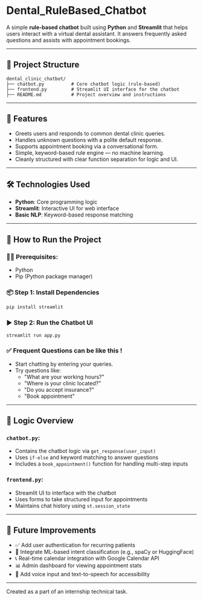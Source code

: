 

#  Dental_RuleBased_Chatbot

A simple **rule-based chatbot** built using **Python** and **Streamlit** that helps users interact with a virtual dental assistant. It answers frequently asked questions and assists with appointment bookings.

---

## 📌 Project Structure

```
dental_clinic_chatbot/
├── chatbot.py          # Core chatbot logic (rule-based)
├── frontend.py         # Streamlit UI interface for the chatbot
├── README.md           # Project overview and instructions
```

---

## 💬 Features

- Greets users and responds to common dental clinic queries.
- Handles unknown questions with a polite default response.
- Supports appointment booking via a conversational form.
- Simple, keyword-based rule engine — no machine learning.
- Cleanly structured with clear function separation for logic and UI.

---

## 🛠️ Technologies Used

- **Python**: Core programming logic
- **Streamlit**: Interactive UI for web interface
- **Basic NLP**: Keyword-based response matching

---

## 🚀 How to Run the Project

### 🧑‍💻 Prerequisites:
- Python 
- Pip (Python package manager)

### 📦 Step 1: Install Dependencies

```bash
pip install streamlit
```

### ▶️ Step 2: Run the Chatbot UI

```bash
streamlit run app.py
```

### ✅ Frequent Questions can be like this !
- Start chatting by entering your queries.
- Try questions like:
  - "What are your working hours?"
  - "Where is your clinic located?"
  - "Do you accept insurance?"
  - "Book appointment"

---

## 📂 Logic Overview

### `chatbot.py`:
- Contains the chatbot logic via `get_response(user_input)`
- Uses `if-else` and keyword matching to answer questions
- Includes a `book_appointment()` function for handling multi-step inputs

### `frontend.py`:
- Streamlit UI to interface with the chatbot
- Uses forms to take structured input for appointments
- Maintains chat history using `st.session_state`

---

## 🌱 Future Improvements

- ✅ Add user authentication for recurring patients  
- 🤖 Integrate ML-based intent classification (e.g., spaCy or HuggingFace)  
- 📞 Real-time calendar integration with Google Calendar API  
- 📊 Admin dashboard for viewing appointment stats  
- 💬 Add voice input and text-to-speech for accessibility

---


Created as a part of an internship technical task.  

